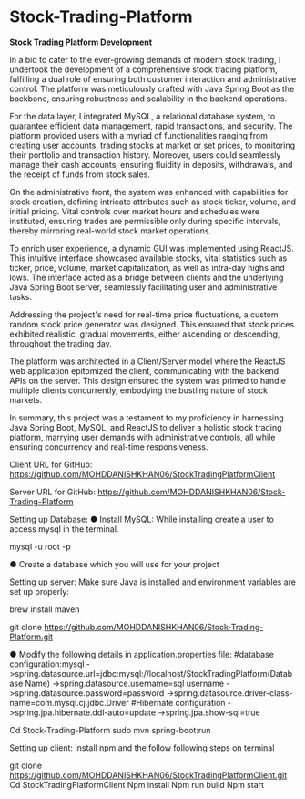 # Stock-Trading-Platform
**Stock Trading Platform Development**

In a bid to cater to the ever-growing demands of modern stock trading, I undertook the development of a comprehensive stock trading platform, fulfilling a dual role of ensuring both customer interaction and administrative control. The platform was meticulously crafted with Java Spring Boot as the backbone, ensuring robustness and scalability in the backend operations.

For the data layer, I integrated MySQL, a relational database system, to guarantee efficient data management, rapid transactions, and security. The platform provided users with a myriad of functionalities ranging from creating user accounts, trading stocks at market or set prices, to monitoring their portfolio and transaction history. Moreover, users could seamlessly manage their cash accounts, ensuring fluidity in deposits, withdrawals, and the receipt of funds from stock sales.

On the administrative front, the system was enhanced with capabilities for stock creation, defining intricate attributes such as stock ticker, volume, and initial pricing. Vital controls over market hours and schedules were instituted, ensuring trades are permissible only during specific intervals, thereby mirroring real-world stock market operations.

To enrich user experience, a dynamic GUI was implemented using ReactJS. This intuitive interface showcased available stocks, vital statistics such as ticker, price, volume, market capitalization, as well as intra-day highs and lows. The interface acted as a bridge between clients and the underlying Java Spring Boot server, seamlessly facilitating user and administrative tasks.

Addressing the project's need for real-time price fluctuations, a custom random stock price generator was designed. This ensured that stock prices exhibited realistic, gradual movements, either ascending or descending, throughout the trading day.

The platform was architected in a Client/Server model where the ReactJS web application epitomized the client, communicating with the backend APIs on the server. This design ensured the system was primed to handle multiple clients concurrently, embodying the bustling nature of stock markets.

In summary, this project was a testament to my proficiency in harnessing Java Spring Boot, MySQL, and ReactJS to deliver a holistic stock trading platform, marrying user demands with administrative controls, all while ensuring concurrency and real-time responsiveness.


Client URL for GitHub: https://github.com/MOHDDANISHKHAN06/StockTradingPlatformClient 

Server URL for GitHub: https://github.com/MOHDDANISHKHAN06/Stock-Trading-Platform

Setting up Database:
●	Install MySQL: While installing create a user to access mysql in the terminal.

mysql -u root -p

●	Create a database which you will use for your project

Setting up server: Make sure Java is installed and environment variables are set up properly:

brew install maven

git clone https://github.com/MOHDDANISHKHAN06/Stock-Trading-Platform.git

●	Modify the following details in application.properties file:
#database configuration:mysql
->spring.datasource.url=jdbc:mysql://localhost/StockTradingPlatform(Database Name)
->spring.datasource.username=sql username
->spring.datasource.password=password
->spring.datasource.driver-class-name=com.mysql.cj.jdbc.Driver
#Hibernate configuration
->spring.jpa.hibernate.ddl-auto=update
->spring.jpa.show-sql=true

Cd Stock-Trading-Platform
sudo mvn spring-boot:run


Setting up client: Install npm and the follow following steps on terminal

git clone https://github.com/MOHDDANISHKHAN06/StockTradingPlatformClient.git
Cd StockTradingPlatformClient
Npm install
Npm run build
Npm start
